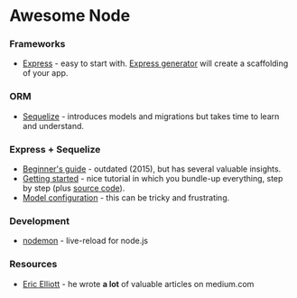 # Awesome Node

### Frameworks
- [Express](https://expressjs.com/) - easy to start with. [Express generator](https://expressjs.com/en/starter/generator.html) will create a scaffolding of your app.

### ORM
- [Sequelize](http://docs.sequelizejs.com/en/v3/) - introduces models and migrations but takes time to learn and understand.

### Express + Sequelize
- [Beginner's guide](http://mherman.org/blog/2015/10/22/node-postgres-sequelize/) - outdated (2015), but has several valuable insights.
- [Getting started](https://scotch.io/tutorials/getting-started-with-node-express-and-postgres-using-sequelize) - nice tutorial in which you bundle-up everything, step by step (plus [source code](https://github.com/waiyaki/postgres-express-node-tutorial)).
- [Model configuration](http://docs.sequelizejs.com/en/latest/docs/models-definition/#configuration) - this can be tricky and frustrating.

### Development
- [nodemon](https://nodemon.io/) - live-reload for node.js

### Resources
- [Eric Elliott](https://medium.com/@_ericelliott) - he wrote **a lot** of valuable articles on medium.com
